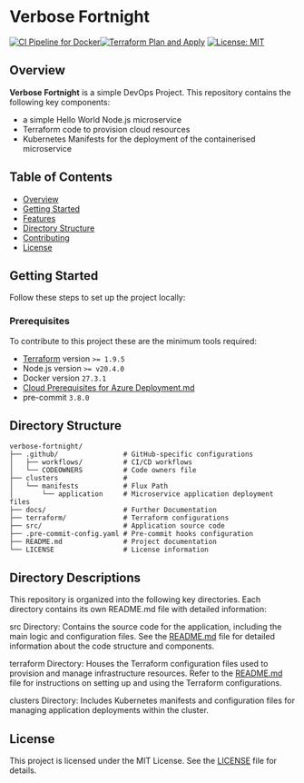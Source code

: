 # Verbose Fortnight

[![CI Pipeline for Docker](https://github.com/juanballone/verbose-fortnight/actions/workflows/docker.yaml/badge.svg)](https://github.com/juanballone/verbose-fortnight/actions/workflows/docker.yaml)[![Terraform Plan and Apply](https://github.com/juanballone/verbose-fortnight/actions/workflows/terraform.yaml/badge.svg?branch=main&event=deployment_status)](https://github.com/juanballone/verbose-fortnight/actions/workflows/terraform.yaml)
[![License: MIT](https://img.shields.io/badge/License-MIT-yellow.svg)](LICENSE)

## Overview

**Verbose Fortnight** is a simple DevOps Project. This repository contains the following key components:
 - a simple Hello World Node.js microservice
 - Terraform code to provision cloud resources
 - Kubernetes Manifests for the deployment of the containerised microservice

## Table of Contents

- [Overview](#overview)
- [Getting Started](#getting-started)
- [Features](#features)
- [Directory Structure](#directory-structure)
- [Contributing](#contributing)
- [License](#license)

## Getting Started

Follow these steps to set up the project locally:

### Prerequisites

To contribute to this project these are the minimum tools required:

- [Terraform](https://www.terraform.io/downloads.html) version `>= 1.9.5`
- Node.js version `>= v20.4.0`
- Docker version `27.3.1`
- [Cloud Prerequisites for Azure Deployment.md](docs/Cloud%20Prerequisites%20for%20Azure%20Deployment.md)
- pre-commit `3.8.0`

## Directory Structure

```plaintext
verbose-fortnight/
├── .github/                # GitHub-specific configurations
│   ├── workflows/          # CI/CD workflows
│   └── CODEOWNERS          # Code owners file
├── clusters                #
│   └── manifests           # Flux Path
│       └── application     # Microservice application deployment files
├── docs/                   # Further Documentation
├── terraform/              # Terraform configurations
├── src/                    # Application source code
├── .pre-commit-config.yaml # Pre-commit hooks configuration
├── README.md               # Project documentation
└── LICENSE                 # License information
```

## Directory Descriptions

This repository is organized into the following key directories. Each directory contains its own README.md file with detailed information:

src Directory:
Contains the source code for the application, including the main logic and configuration files. See the [README.md](src/README.md) file for detailed information about the code structure and components.

terraform Directory:
Houses the Terraform configuration files used to provision and manage infrastructure resources. Refer to the [README.md](terraform/README.md) file for instructions on setting up and using the Terraform configurations.

clusters Directory:
Includes Kubernetes manifests and configuration files for managing application deployments within the cluster.

## License

This project is licensed under the MIT License. See the [LICENSE](LICENSE) file for details.
